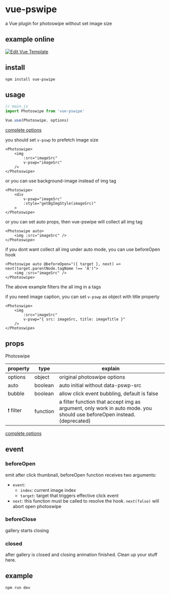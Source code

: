 # vue-pswipe
a Vue plugin for photoswipe without set image size

## example online
[![Edit Vue Template](https://codesandbox.io/static/img/play-codesandbox.svg)](https://codesandbox.io/s/619x48656r)

## install
```
npm install vue-pswipe
```

## usage

```js
// main.js
import Photoswipe from 'vue-pswipe'

Vue.use(Photoswipe, options)
```
[complete options](http://photoswipe.com/documentation/options.html)

you should set `v-pswp` to prefetch image size
```vue
<Photoswipe>
    <img 
        :src="imageSrc"
        v-pswp="imageSrc"
    />
</Photoswipe>
```

or you can use background-image instead of img tag
```vue
<Photoswipe>
    <div 
        v-pswp="imageSrc"
        :style="getBgImgStyle(imageSrc)"
    >
</Photoswipe>
```

or you can set auto props, then vue-pswipe will collect all img tag
```vue
<Photoswipe auto>
    <img :src="imageSrc" />
</Photoswipe>
```

if you dont want collect all img under auto mode, you can use beforeOpen hook
```vue
<Photoswipe auto @beforeOpen="({ target }, next) => next(target.parentNode.tagName !== 'A')">
    <img :src="imageSrc" />
</Photoswipe>
```

The above example filters the all img in a tags

if you need image caption, you can set `v-pswp` as object with title property
```vue
<Photoswipe>
    <img 
        :src="imageSrc"
        v-pswp="{ src: imageSrc, title: imageTitle }"
    />
</Photoswipe>
```

## props
Photoswipe 

| property | type | explain |
| --- | --- | --- |
| options | object | original photoswipe options |
| auto | boolean | auto initial without data-pswp-src |
| bubble | boolean | allow click event bubbling, default is false |
| ❗️ ️filter | function | a filter function that accept img as argument, only work in auto mode. you should use beforeOpen instead. (deprecated) |

[complete options](http://photoswipe.com/documentation/options.html)

## event

### beforeOpen
emit after click thumbnail, beforeOpen function receives two arguments:
- `event`:
    - `index`: current image index
    - `target`: target that triggers effective click event
- `next`: this function must be called to resolve the hook. `next(false)` will abort open photoswipe

### beforeClose
gallery starts closing

### closed
after gallery is closed and closing animation finished. Clean up your stuff here.

## example
```
npm run dev
```